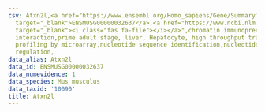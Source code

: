 ```yaml
---
csv: Atxn2l,<a href="https://www.ensembl.org/Homo_sapiens/Gene/Summary?db=core;g=ENSMUSG00000032637"
  target="_blank">ENSMUSG00000032637</a>,<a href="https://www.ncbi.nlm.nih.gov/pubmed/23834426"
  target="_blank"><i class="fas fa-file"></i></a>",chromatin immunoprecipitation assay,direct
  interaction,prime adult stage, liver, Hepatocyte, high throughput transcription
  profiling by microarray,nucleotide sequence identification,nucleotide sequence identification,transcriptional
  regulation,
data_alias: Atxn2l
data_id: ENSMUSG00000032637
data_numevidence: 1
data_species: Mus musculus
data_taxid: '10090'
title: Atxn2l
---
```

